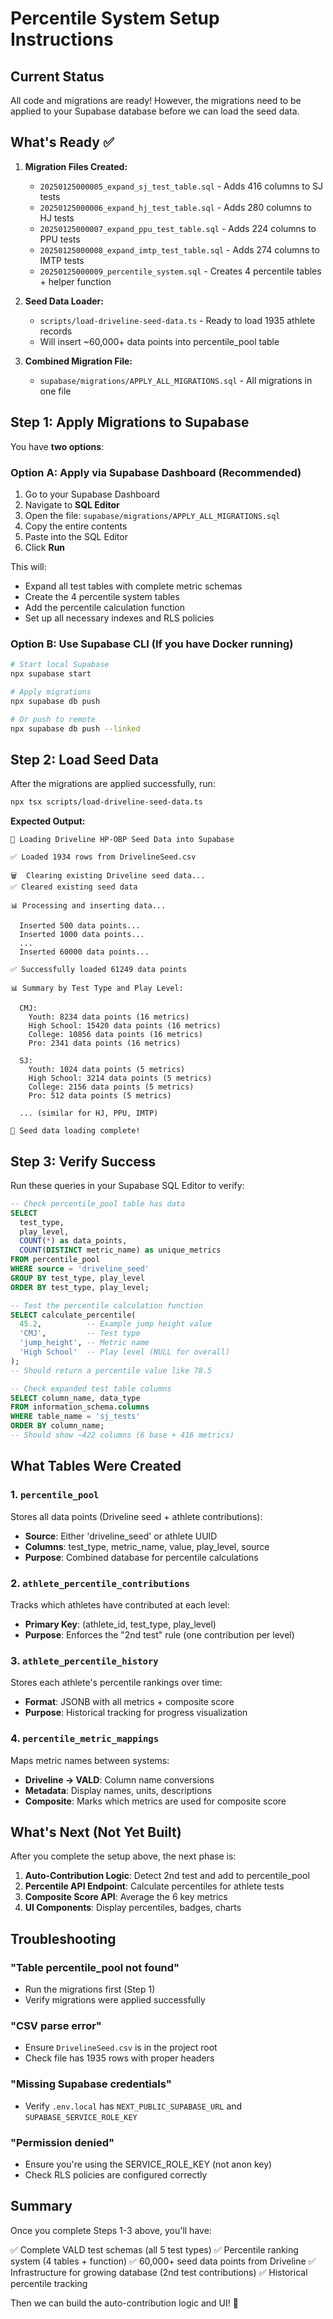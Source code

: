 # Percentile System Setup Instructions

## Current Status

All code and migrations are ready! However, the migrations need to be applied to your Supabase database before we can load the seed data.

## What's Ready ✅

1. **Migration Files Created:**
   - `20250125000005_expand_sj_test_table.sql` - Adds 416 columns to SJ tests
   - `20250125000006_expand_hj_test_table.sql` - Adds 280 columns to HJ tests
   - `20250125000007_expand_ppu_test_table.sql` - Adds 224 columns to PPU tests
   - `20250125000008_expand_imtp_test_table.sql` - Adds 274 columns to IMTP tests
   - `20250125000009_percentile_system.sql` - Creates 4 percentile tables + helper function

2. **Seed Data Loader:**
   - `scripts/load-driveline-seed-data.ts` - Ready to load 1935 athlete records
   - Will insert ~60,000+ data points into percentile_pool table

3. **Combined Migration File:**
   - `supabase/migrations/APPLY_ALL_MIGRATIONS.sql` - All migrations in one file

## Step 1: Apply Migrations to Supabase

You have **two options**:

### Option A: Apply via Supabase Dashboard (Recommended)

1. Go to your Supabase Dashboard
2. Navigate to **SQL Editor**
3. Open the file: `supabase/migrations/APPLY_ALL_MIGRATIONS.sql`
4. Copy the entire contents
5. Paste into the SQL Editor
6. Click **Run**

This will:
- Expand all test tables with complete metric schemas
- Create the 4 percentile system tables
- Add the percentile calculation function
- Set up all necessary indexes and RLS policies

### Option B: Use Supabase CLI (If you have Docker running)

```bash
# Start local Supabase
npx supabase start

# Apply migrations
npx supabase db push

# Or push to remote
npx supabase db push --linked
```

## Step 2: Load Seed Data

After the migrations are applied successfully, run:

```bash
npx tsx scripts/load-driveline-seed-data.ts
```

**Expected Output:**
```
🏀 Loading Driveline HP-OBP Seed Data into Supabase

✅ Loaded 1934 rows from DrivelineSeed.csv

🗑️  Clearing existing Driveline seed data...
✅ Cleared existing seed data

📊 Processing and inserting data...

  Inserted 500 data points...
  Inserted 1000 data points...
  ...
  Inserted 60000 data points...

✅ Successfully loaded 61249 data points

📊 Summary by Test Type and Play Level:

  CMJ:
    Youth: 8234 data points (16 metrics)
    High School: 15420 data points (16 metrics)
    College: 10856 data points (16 metrics)
    Pro: 2341 data points (16 metrics)

  SJ:
    Youth: 1024 data points (5 metrics)
    High School: 3214 data points (5 metrics)
    College: 2156 data points (5 metrics)
    Pro: 512 data points (5 metrics)

  ... (similar for HJ, PPU, IMTP)

🎉 Seed data loading complete!
```

## Step 3: Verify Success

Run these queries in your Supabase SQL Editor to verify:

```sql
-- Check percentile_pool table has data
SELECT
  test_type,
  play_level,
  COUNT(*) as data_points,
  COUNT(DISTINCT metric_name) as unique_metrics
FROM percentile_pool
WHERE source = 'driveline_seed'
GROUP BY test_type, play_level
ORDER BY test_type, play_level;

-- Test the percentile calculation function
SELECT calculate_percentile(
  45.2,          -- Example jump height value
  'CMJ',         -- Test type
  'jump_height', -- Metric name
  'High School'  -- Play level (NULL for overall)
);
-- Should return a percentile value like 78.5

-- Check expanded test table columns
SELECT column_name, data_type
FROM information_schema.columns
WHERE table_name = 'sj_tests'
ORDER BY column_name;
-- Should show ~422 columns (6 base + 416 metrics)
```

## What Tables Were Created

### 1. `percentile_pool`
Stores all data points (Driveline seed + athlete contributions):
- **Source**: Either 'driveline_seed' or athlete UUID
- **Columns**: test_type, metric_name, value, play_level, source
- **Purpose**: Combined database for percentile calculations

### 2. `athlete_percentile_contributions`
Tracks which athletes have contributed at each level:
- **Primary Key**: (athlete_id, test_type, play_level)
- **Purpose**: Enforces the "2nd test" rule (one contribution per level)

### 3. `athlete_percentile_history`
Stores each athlete's percentile rankings over time:
- **Format**: JSONB with all metrics + composite score
- **Purpose**: Historical tracking for progress visualization

### 4. `percentile_metric_mappings`
Maps metric names between systems:
- **Driveline → VALD**: Column name conversions
- **Metadata**: Display names, units, descriptions
- **Composite**: Marks which metrics are used for composite score

## What's Next (Not Yet Built)

After you complete the setup above, the next phase is:

1. **Auto-Contribution Logic**: Detect 2nd test and add to percentile_pool
2. **Percentile API Endpoint**: Calculate percentiles for athlete tests
3. **Composite Score API**: Average the 6 key metrics
4. **UI Components**: Display percentiles, badges, charts

## Troubleshooting

### "Table percentile_pool not found"
- Run the migrations first (Step 1)
- Verify migrations were applied successfully

### "CSV parse error"
- Ensure `DrivelineSeed.csv` is in the project root
- Check file has 1935 rows with proper headers

### "Missing Supabase credentials"
- Verify `.env.local` has `NEXT_PUBLIC_SUPABASE_URL` and `SUPABASE_SERVICE_ROLE_KEY`

### "Permission denied"
- Ensure you're using the SERVICE_ROLE_KEY (not anon key)
- Check RLS policies are configured correctly

## Summary

Once you complete Steps 1-3 above, you'll have:

✅ Complete VALD test schemas (all 5 test types)
✅ Percentile ranking system (4 tables + function)
✅ 60,000+ seed data points from Driveline
✅ Infrastructure for growing database (2nd test contributions)
✅ Historical percentile tracking

Then we can build the auto-contribution logic and UI! 🚀
